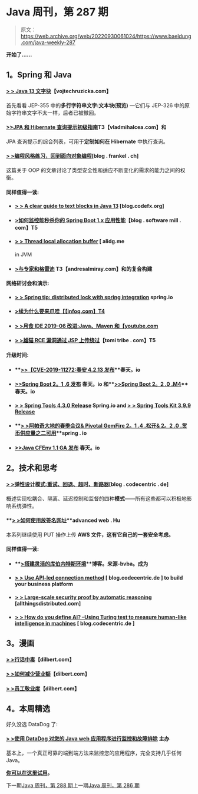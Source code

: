 # Java 周刊，第 287 期

> 原文：<https://web.archive.org/web/20220930061024/https://www.baeldung.com/java-weekly-287>

**开始了……**

## **1。Spring 和 Java**

#### [**> > Java 13 文字块**](https://web.archive.org/web/20221004044003/https://www.vojtechruzicka.com/java-text-blocks/)【vojtechruzicka.com】

首先看看 JEP-355 中的**多行字符串文字:文本块(预览)** —它们与 JEP-326 中的原始字符串文字不太一样，后者已被撤回。

#### **[>>JPA 和 Hibernate 查询提示初级指南](https://web.archive.org/web/20221004044003/https://vladmihalcea.com/jpa-hibernate-query-hints/)T3【vladmihalcea.com】和**

JPA 查询提示的综合列表，可用于**定制如何在 Hibernate** 中执行查询。

#### **[> >编程风格练习，回到面向对象编程](https://web.archive.org/web/20221004044003/https://blog.frankel.ch/exercises-programming-style/7/)**[blog . frankel . ch]

这篇关于 OOP 的文章讨论了类型安全性和适应不断变化的需求的能力之间的权衡。

#### **同样值得一读:**

*   #### **[> > A clear guide to text blocks in Java 13](https://web.archive.org/web/20221004044003/http://blog.codefx.org/java/text-blocks/)** [blog.codefx.org]

*   #### **[>如何监控能秒杀你的 Spring Boot 1.x 应用性能](https://web.archive.org/web/20221004044003/https://blog.softwaremill.com/how-monitoring-can-kill-your-spring-boot-application-performance-6acc1bad76f3)**【blog . software mill . com】T5

*   #### [**> > Thread local allocation buffer**](https://web.archive.org/web/20221004044003/https://alidg.me/blog/2019/6/21/tlab-jvm) [ alidg.me

    in JVM
*   #### **[>与专家和格雷迪](https://web.archive.org/web/20221004044003/http://andresalmiray.com/composite-builds-with-maven-and-gradle/) T3【andresalmiray.com】和的复合构建**

#### **网络研讨会和演示:**

*   #### **[> > Spring tip: distributed lock with spring integration](https://web.archive.org/web/20221004044003/https://spring.io/blog/2019/06/19/spring-tips-distributed-locks-with-spring-integration)** spring.io

*   #### [**>续为什么要来爪哇**【【infoq.com】T4](https://web.archive.org/web/20221004044003/https://www.infoq.com/presentations/continuations-java/?utm_campaign=infoq_content&utm_source=infoq&utm_medium=feed&utm_term=Java)

*   #### **[> >月食 IDE 2019-06 改进:Java、Maven 和【youtube.com](https://web.archive.org/web/20221004044003/https://www.youtube.com/watch?v=AeRm4_kCh8U)**

*   #### **[> >雄猫 RCE 漏洞通过 JSP 上传绕过](https://web.archive.org/web/20221004044003/https://www.tomitribe.com/blog/cve-2017-12617-tomcat-rce-via-jsp-upload-bypass/)**【tomi tribe . com】T5

#### **升级时间:**

*   #### **[>>【CVE-2019-11272:春安 4.2.13 发布](https://web.archive.org/web/20221004044003/https://spring.io/blog/2019/06/19/cve-2019-11272-spring-security-4-2-13-released)**春天。io

*   #### **[>>Spring Boot 2。1 .6 发布](https://web.archive.org/web/20221004044003/https://spring.io/blog/2019/06/19/spring-boot-2-1-6-released)** 春天。io 和**[>>Spring Boot 2。2 .0 .M4](https://web.archive.org/web/20221004044003/https://spring.io/blog/2019/06/19/spring-boot-2-2-0-m4)** 春天。io

*   #### **[> > Spring Tools 4.3.0 Release](https://web.archive.org/web/20221004044003/https://spring.io/blog/2019/06/21/spring-tools-4-3-0-released)** Spring.io and **[> > Spring Tools Kit 3.9.9 Release](https://web.archive.org/web/20221004044003/https://spring.io/blog/2019/06/20/spring-tool-suite-3-9-9-released)**

*   #### **[> >阿帕奇大地的春季会议& Pivotal GemFire 2。1 .4 .松开& 2。2 .0 .货币供应量之二可用](https://web.archive.org/web/20221004044003/https://spring.io/blog/2019/06/17/spring-session-for-apache-geode-pivotal-gemfire-2-1-4-release-2-2-0-m2-available)**spring . io

*   #### **[>>Java CFEnv 1.1 GA 发布](https://web.archive.org/web/20221004044003/https://spring.io/blog/2019/06/19/java-cfenv-1-1-ga-released)** 春天。io

## **2。技术和思考**

#### **[> >弹性设计模式:重试、回退、超时、断路器](https://web.archive.org/web/20221004044003/https://blog.codecentric.de/en/2019/06/resilience-design-patterns-retry-fallback-timeout-circuit-breaker/)**[blog . codecentric . de]

概述实现松耦合、隔离、延迟控制和监督的四种**模式**——所有这些都可以积极地影响系统弹性。

#### **[> >如何使用放签名网址](https://web.archive.org/web/20221004044003/https://advancedweb.hu/2019/06/25/put_signed_urls/)**advanced web . Hu

本系列继续使用 PUT 操作上传 **AWS 文件，这有它自己的一套安全考虑。**

#### **同样值得一读:**

*   #### **[>搭建灵活的库伯内特斯环境](https://web.archive.org/web/20221004044003/https://blog.sourced-bvba.be//article/2019/06/23/setting-up-kubernetes/)**博客。来源-bvba。成为

*   #### **[> > Use API-led connection method](https://web.archive.org/web/20221004044003/https://blog.codecentric.de/en/2019/06/compose-your-business-platform-using-the-api-led-connectivity-approach/)** [ blog.codecentric.de ] to build your business platform

*   #### [**> > Large-scale security proof by automatic reasoning**](https://web.archive.org/web/20221004044003/https://www.allthingsdistributed.com/2019/05/proving-security-at-scale-with-automated-reasoning.html) [allthingsdistributed.com]

*   #### **[> > How do you define AI? –Using Turing test to measure human-like intelligence in machines](https://web.archive.org/web/20221004044003/https://blog.codecentric.de/en/2019/06/ai-%e2%80%a8turing-test-human-like-intelligence-machines/)** [ blog.codecentric.de ]

## **3。漫画**

#### **[> >行话中毒](https://web.archive.org/web/20221004044003/https://dilbert.com/strip/2019-06-26)**【dilbert.com】

#### **[> >如何减少营业额](https://web.archive.org/web/20221004044003/https://dilbert.com/strip/2019-06-24)**【dilbert.com】

#### **[> >员工敬业度](https://web.archive.org/web/20221004044003/https://dilbert.com/strip/2019-06-20)**【dilbert.com】

## **4。本周精选**

好久没选 DataDog 了:

#### **[> >使用 DataDog 对您的 Java web 应用程序进行监控和故障排除](/web/20221004044003/https://www.baeldung.com/datadog)** 主办

基本上，一个真正可靠的端到端方法来监控您的应用程序，完全支持几乎任何 Java。

**[你可以在这里试用](/web/20221004044003/https://www.baeldung.com/datadog)。**

下一期[Java 周刊，第 288 期](/web/20221004044003/https://www.baeldung.com/java-weekly-288)上一期[Java 周刊，第 286 期](/web/20221004044003/https://www.baeldung.com/java-weekly-286)